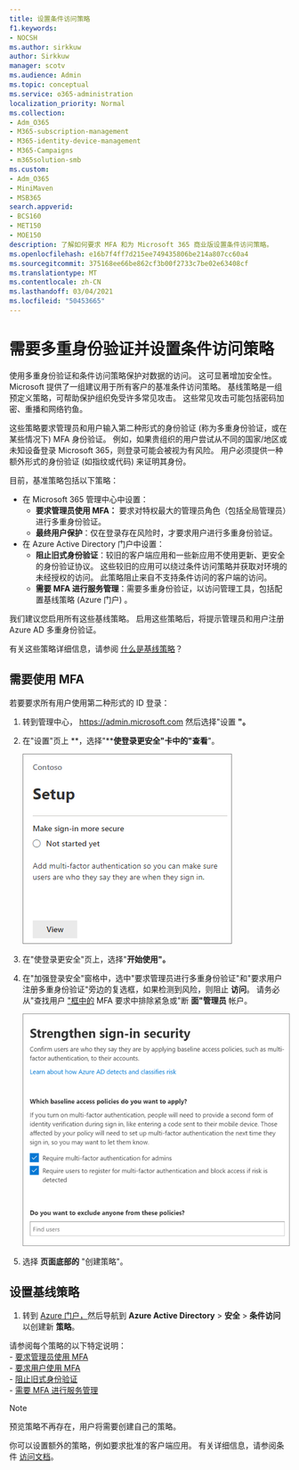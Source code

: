 ```yaml
---
title: 设置条件访问策略
f1.keywords:
- NOCSH
ms.author: sirkkuw
author: Sirkkuw
manager: scotv
ms.audience: Admin
ms.topic: conceptual
ms.service: o365-administration
localization_priority: Normal
ms.collection:
- Adm_O365
- M365-subscription-management
- M365-identity-device-management
- M365-Campaigns
- m365solution-smb
ms.custom:
- Adm_O365
- MiniMaven
- MSB365
search.appverid:
- BCS160
- MET150
- MOE150
description: 了解如何要求 MFA 和为 Microsoft 365 商业版设置条件访问策略。
ms.openlocfilehash: e16b7f4ff7d215ee749435806be214a807cc60a4
ms.sourcegitcommit: 375168ee66be862cf3b00f2733c7be02e63408cf
ms.translationtype: MT
ms.contentlocale: zh-CN
ms.lasthandoff: 03/04/2021
ms.locfileid: "50453665"
---
```

# <a name="require-multi-factor-authentication-and-set-up-conditional-access-policies"></a>需要多重身份验证并设置条件访问策略

使用多重身份验证和条件访问策略保护对数据的访问。 这可显著增加安全性。 Microsoft 提供了一组建议用于所有客户的基准条件访问策略。 基线策略是一组预定义策略，可帮助保护组织免受许多常见攻击。 这些常见攻击可能包括密码加密、重播和网络钓鱼。

这些策略要求管理员和用户输入第二种形式的身份验证 (称为多重身份验证，或在某些情况下) MFA 身份验证。 例如，如果贵组织的用户尝试从不同的国家/地区或未知设备登录 Microsoft 365，则登录可能会被视为有风险。 用户必须提供一种额外形式的身份验证 (如指纹或代码) 来证明其身份。

目前，基准策略包括以下策略：

- 在 Microsoft 365 管理中心中设置：
  - **要求管理员使用 MFA：** 要求对特权最大的管理员角色（包括全局管理员）进行多重身份验证。
  - **最终用户保护**：仅在登录存在风险时，才要求用户进行多重身份验证。 
- 在 Azure Active Directory 门户中设置：
  - **阻止旧式身份验证**：较旧的客户端应用和一些新应用不使用更新、更安全的身份验证协议。 这些较旧的应用可以绕过条件访问策略并获取对环境的未经授权的访问。 此策略阻止来自不支持条件访问的客户端的访问。 
  - **需要 MFA 进行服务管理**：需要多重身份验证，以访问管理工具，包括配置基线策略 (Azure 门户) 。

我们建议您启用所有这些基线策略。 启用这些策略后，将提示管理员和用户注册 Azure AD 多重身份验证。

有关这些策略详细信息，请参阅 [什么是基线策略](https://docs.microsoft.com/azure/active-directory/conditional-access/concept-baseline-protection)？

## <a name="require-mfa"></a>需要使用 MFA

若要要求所有用户使用第二种形式的 ID 登录：

1. 转到管理中心， <a href="https://go.microsoft.com/fwlink/p/?linkid=837890" target="_blank">https://admin.microsoft.com</a> 然后选择"设置 **"。**

2. 在"设置"页上 **，选择"****使登录更安全"卡中的"查看**"。

    ![使登录更加安全。](../media/setupmfa.png)
3. 在"使登录更安全"页上，选择"**开始使用"。**

4. 在"加强登录安全"窗格中，选中"要求管理员进行多重身份验证"和"要求用户注册多重身份验证"旁边的复选框，如果检测到风险，则阻止 **访问**。
    请务必从"查找用户 ["框中的](m365-campaigns-protect-admin-accounts.md#create-an-emergency-admin-account) MFA 要求中排除紧急或"断 **面"管理员** 帐户。

    ![加强"登录安全"页。](../media/requiremfa.png)

5. 选择 **页面底部的** "创建策略"。

## <a name="set-up-baseline-policies"></a>设置基线策略

1. 转到 [Azure 门户，](https://portal.azure.com)然后导航到 **Azure Active Directory** \> **安全** \> **条件访问** 以创建新 **策略**。

请参阅每个策略的以下特定说明： <br>
    - [要求管理员使用 MFA](https://docs.microsoft.com/azure/active-directory/conditional-access/howto-baseline-protect-administrators) <br>
    - [要求用户使用 MFA](https://docs.microsoft.com/azure/active-directory/conditional-access/howto-baseline-protect-end-users) <br>
    - [阻止旧式身份验证](https://docs.microsoft.com/azure/active-directory/conditional-access/howto-baseline-protect-legacy-auth) <br>
    - [需要 MFA 进行服务管理](https://docs.microsoft.com/azure/active-directory/conditional-access/howto-baseline-protect-azure)

> [!NOTE]
> 预览策略不再存在，用户将需要创建自己的策略。

你可以设置额外的策略，例如要求批准的客户端应用。 有关详细信息，请参阅条件 [访问文档](https://docs.microsoft.com/azure/active-directory/conditional-access/)。
